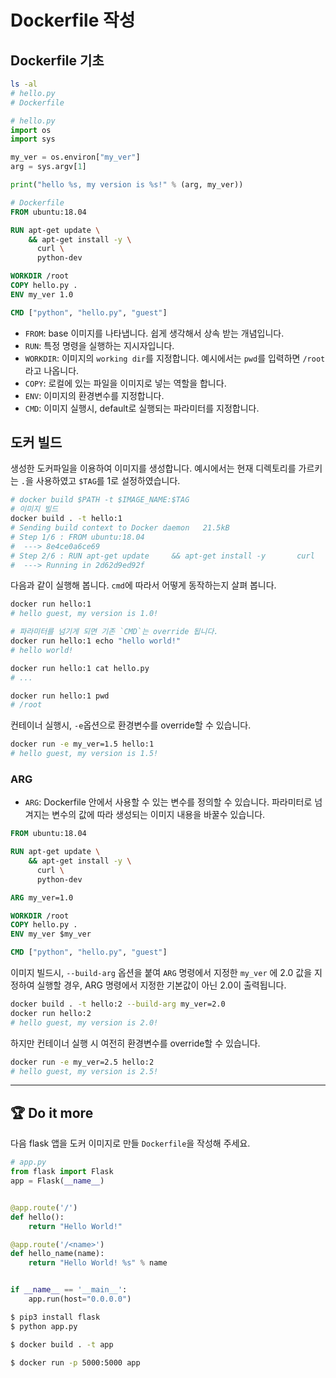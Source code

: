 # Dockerfile 작성

## Dockerfile 기초

```bash
ls -al
# hello.py
# Dockerfile
```

```python
# hello.py
import os
import sys

my_ver = os.environ["my_ver"]
arg = sys.argv[1]

print("hello %s, my version is %s!" % (arg, my_ver))
````


```Dockerfile
# Dockerfile
FROM ubuntu:18.04

RUN apt-get update \
    && apt-get install -y \
      curl \
      python-dev

WORKDIR /root
COPY hello.py .
ENV my_ver 1.0

CMD ["python", "hello.py", "guest"]
```

- `FROM`: base 이미지를 나타냅니다. 쉽게 생각해서 상속 받는 개념입니다.
- `RUN`: 특정 명령을 실행하는 지시자입니다.
- `WORKDIR`: 이미지의 `working dir`를 지정합니다. 예시에서는 `pwd`를 입력하면 `/root`라고 나옵니다.
- `COPY`: 로컬에 있는 파일을 이미지로 넣는 역할을 합니다.
- `ENV`: 이미지의 환경변수를 지정합니다.
- `CMD`: 이미지 실행시, default로 실행되는 파라미터를 지정합니다.


## 도커 빌드

생성한 도커파일을 이용하여 이미지를 생성합니다. 예시에서는 현재 디렉토리를 가르키는 `.`을 사용하였고 `$TAG`를 1로 설정하였습니다.

```bash
# docker build $PATH -t $IMAGE_NAME:$TAG
# 이미지 빌드
docker build . -t hello:1
# Sending build context to Docker daemon   21.5kB
# Step 1/6 : FROM ubuntu:18.04
#  ---> 8e4ce0a6ce69
# Step 2/6 : RUN apt-get update     && apt-get install -y       curl       python-dev
#  ---> Running in 2d62d9ed92f
```

다음과 같이 실행해 봅니다. `cmd`에 따라서 어떻게 동작하는지 살펴 봅니다.

```bash
docker run hello:1
# hello guest, my version is 1.0!

# 파라미터를 넘기게 되면 기존 `CMD`는 override 됩니다.
docker run hello:1 echo "hello world!"
# hello world!

docker run hello:1 cat hello.py
# ...

docker run hello:1 pwd
# /root
```

컨테이너 실행시, `-e`옵션으로 환경변수를 override할 수 있습니다.

```bash
docker run -e my_ver=1.5 hello:1
# hello guest, my version is 1.5!
```

### ARG

- `ARG`: Dockerfile 안에서 사용할 수 있는 변수를 정의할 수 있습니다. 파라미터로 넘겨지는 변수의 값에 따라 생성되는 이미지 내용을 바꿀수 있습니다.  

```Dockerfile
FROM ubuntu:18.04

RUN apt-get update \
    && apt-get install -y \
      curl \
      python-dev

ARG my_ver=1.0

WORKDIR /root
COPY hello.py .
ENV my_ver $my_ver

CMD ["python", "hello.py", "guest"]
```

이미지 빌드시, `--build-arg` 옵션을 붙여 `ARG` 명령에서 지정한 `my_ver` 에 2.0 값을 지정하여 실행할 경우, ARG 명령에서 지정한 기본값이 아닌 2.0이 출력됩니다. 

```bash
docker build . -t hello:2 --build-arg my_ver=2.0
docker run hello:2
# hello guest, my version is 2.0!
```

하지만 컨테이너 실행 시 여전히 환경변수를 override할 수 있습니다.

```bash
docker run -e my_ver=2.5 hello:2
# hello guest, my version is 2.5!
```

---

## :trophy: Do it more

다음 flask 앱을 도커 이미지로 만들 `Dockerfile`을 작성해 주세요.

```python
# app.py
from flask import Flask
app = Flask(__name__)


@app.route('/')
def hello():
    return "Hello World!"

@app.route('/<name>')
def hello_name(name):
    return "Hello World! %s" % name


if __name__ == '__main__':
    app.run(host="0.0.0.0")
```

```bash
$ pip3 install flask
$ python app.py

$ docker build . -t app

$ docker run -p 5000:5000 app
```

